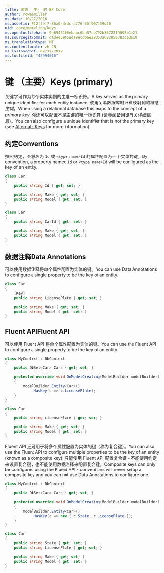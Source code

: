 ```yaml
---
title: 密钥 （主） 的 EF Core
author: rowanmiller
ms.date: 10/27/2016
ms.assetid: 912ffef7-86a0-4cdc-a776-55f907459d20
uid: core/modeling/keys
ms.openlocfilehash: 9e6946100ebabc6ba57cb792b3672219098b1e21
ms.sourcegitcommit: dadee5905ada9ecdbae28363a682950383ce3e10
ms.translationtype: MT
ms.contentlocale: zh-CN
ms.lasthandoff: 08/27/2018
ms.locfileid: "42994016"
---
```

# <a name="keys-primary"></a><span data-ttu-id="e10d7-102">键 （主要）</span><span class="sxs-lookup"><span data-stu-id="e10d7-102">Keys (primary)</span></span>

<span data-ttu-id="e10d7-103">关键字可作为每个实体实例的主唯一标识符。</span><span class="sxs-lookup"><span data-stu-id="e10d7-103">A key serves as the primary unique identifier for each entity instance.</span></span> <span data-ttu-id="e10d7-104">使用关系数据库时此值映射到的概念*主键*。</span><span class="sxs-lookup"><span data-stu-id="e10d7-104">When using a relational database this maps to the concept of a *primary key*.</span></span> <span data-ttu-id="e10d7-105">你还可以配置不是主键的唯一标识符 (请参阅[备用键](alternate-keys.md)有关详细信息)。</span><span class="sxs-lookup"><span data-stu-id="e10d7-105">You can also configure a unique identifier that is not the primary key (see [Alternate Keys](alternate-keys.md) for more information).</span></span>

## <a name="conventions"></a><span data-ttu-id="e10d7-106">约定</span><span class="sxs-lookup"><span data-stu-id="e10d7-106">Conventions</span></span>

<span data-ttu-id="e10d7-107">按照约定，会将名为 `Id` 或 `<type name>Id` 的属性配置为一个实体的键。</span><span class="sxs-lookup"><span data-stu-id="e10d7-107">By convention, a property named `Id` or `<type name>Id` will be configured as the key of an entity.</span></span>

<!-- [!code-csharp[Main](samples/core/Modeling/Conventions/Samples/KeyId.cs?highlight=3)] -->
``` csharp
class Car
{
    public string Id { get; set; }

    public string Make { get; set; }
    public string Model { get; set; }
}
```

<!-- [!code-csharp[Main](samples/core/Modeling/Conventions/Samples/KeyTypeNameId.cs?highlight=3)] -->
``` csharp
class Car
{
    public string CarId { get; set; }

    public string Make { get; set; }
    public string Model { get; set; }
}
```

## <a name="data-annotations"></a><span data-ttu-id="e10d7-108">数据注释</span><span class="sxs-lookup"><span data-stu-id="e10d7-108">Data Annotations</span></span>

<span data-ttu-id="e10d7-109">可以使用数据注释将单个属性配置为实体的键。</span><span class="sxs-lookup"><span data-stu-id="e10d7-109">You can use Data Annotations to configure a single property to be the key of an entity.</span></span>

<!-- [!code-csharp[Main](samples/core/Modeling/DataAnnotations/Samples/KeySingle.cs?highlight=3,4)] -->
``` csharp
class Car
{
    [Key]
    public string LicensePlate { get; set; }

    public string Make { get; set; }
    public string Model { get; set; }
}
```

## <a name="fluent-api"></a><span data-ttu-id="e10d7-110">Fluent API</span><span class="sxs-lookup"><span data-stu-id="e10d7-110">Fluent API</span></span>

<span data-ttu-id="e10d7-111">可以使用 Fluent API 将单个属性配置为实体的键。</span><span class="sxs-lookup"><span data-stu-id="e10d7-111">You can use the Fluent API to configure a single property to be the key of an entity.</span></span>

<!-- [!code-csharp[Main](samples/core/Modeling/FluentAPI/Samples/KeySingle.cs?highlight=7,8)] -->
``` csharp
class MyContext : DbContext
{
    public DbSet<Car> Cars { get; set; }

    protected override void OnModelCreating(ModelBuilder modelBuilder)
    {
        modelBuilder.Entity<Car>()
            .HasKey(c => c.LicensePlate);
    }
}

class Car
{
    public string LicensePlate { get; set; }

    public string Make { get; set; }
    public string Model { get; set; }
}
```

<span data-ttu-id="e10d7-112">Fluent API 还可用于将多个属性配置为实体的键（称为复合键）。</span><span class="sxs-lookup"><span data-stu-id="e10d7-112">You can also use the Fluent API to configure multiple properties to be the key of an entity (known as a composite key).</span></span> <span data-ttu-id="e10d7-113">只能使用 Fluent API 配置复合键 - 不能使用约定来设置复合键，也不能使用数据注释来配置复合键。</span><span class="sxs-lookup"><span data-stu-id="e10d7-113">Composite keys can only be configured using the Fluent API - conventions will never setup a composite key and you can not use Data Annotations to configure one.</span></span>

<!-- [!code-csharp[Main](samples/core/Modeling/FluentAPI/Samples/KeyComposite.cs?highlight=7,8)] -->
``` csharp
class MyContext : DbContext
{
    public DbSet<Car> Cars { get; set; }

    protected override void OnModelCreating(ModelBuilder modelBuilder)
    {
        modelBuilder.Entity<Car>()
            .HasKey(c => new { c.State, c.LicensePlate });
    }
}

class Car
{
    public string State { get; set; }
    public string LicensePlate { get; set; }

    public string Make { get; set; }
    public string Model { get; set; }
}
```
